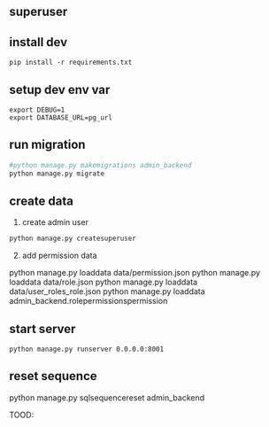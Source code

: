 ## superuser


## install dev

```
pip install -r requirements.txt
```

## setup dev env var
```
export DEBUG=1
export DATABASE_URL=pg_url
```

## run migration

```sh
#python manage.py makemigrations admin_backend
python manage.py migrate
```

## create data

1. create admin user

```bash
python manage.py createsuperuser
```

2. add permission data

python manage.py loaddata data/permission.json 
python manage.py loaddata data/role.json 
python manage.py loaddata data/user_roles_role.json
python manage.py loaddata admin_backend.rolepermissionspermission 

## start server




```
python manage.py runserver 0.0.0.0:8001
```

## reset sequence

python manage.py sqlsequencereset admin_backend


TOOD:






